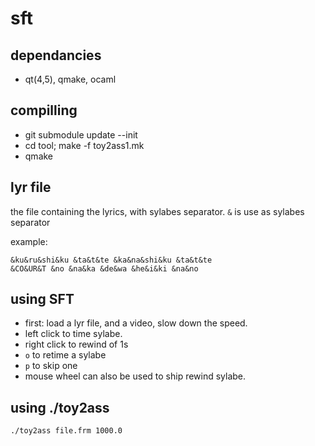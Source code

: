 # sft

## dependancies
- qt(4,5), qmake, ocaml

## compilling

- git submodule update --init
- cd tool; make -f toy2ass1.mk
- qmake

## lyr file

the file containing the lyrics, with sylabes separator.
`&` is use as sylabes separator

example:
```
&ku&ru&shi&ku &ta&t&te &ka&na&shi&ku &ta&t&te
&CO&UR&T &no &na&ka &de&wa &he&i&ki &na&no
```

## using SFT

- first: load a lyr file, and a video, slow down the speed.
- left click to time sylabe.
- right click to rewind of 1s 
- `o` to retime a sylabe
- `p` to skip one
- mouse wheel can also be used to ship rewind sylabe.

## using ./toy2ass

```
./toy2ass file.frm 1000.0
```
